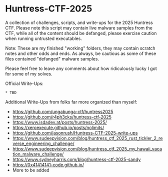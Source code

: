# Huntress-CTF-2025
A collection of challenges, scripts, and write-ups for the 2025 Huntress CTF. Please note this script may contain live malware samples from the CTF, while all of the content should be defanged, please exercise caution when running untrusted executables.

Note: These are my finished "working" folders, they may contain scratch notes and other odds and ends. As always, be cautious as some of these files contained "defanged" malware samples.

Please feel free to leave any comments about how ridiculously lucky I got for some of my solves.

Official Write-Ups:

    * TBD

Additional Write-Ups from folks far more organized than myself:

* https://github.com/ungabunga-ctf/huntress2025
* https://github.com/r4ph3cks/huntress-ctf-2025
* https://www.isdadev.at/posts/huntress-2025/
* https://xeroexecute.github.io/posts/nolimits/
* https://github.com/jasonrush/Huntress-CTF-2025-write-ups
* https://www.sudeepvision.com/blog/huntress_ctf_2025_rust_tickler_2_reverse_engineering_challenge/
* https://www.sudeepvision.com/blog/huntress_ctf_2025_my_hawaii_vacation_malware_challenge/
* https://www.sydneyharris.com/blog/huntress-ctf-2025-sandy
* https://0x41414141-code.github.io/
* More to be added
